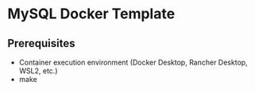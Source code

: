 # MySQL Docker Template

## Prerequisites

* Container execution environment (Docker Desktop, Rancher Desktop, WSL2, etc.)
* make